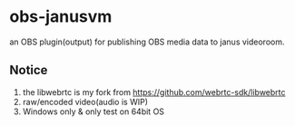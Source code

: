 # obs-janusvm
an OBS plugin(output) for publishing OBS media data to janus videoroom.

## Notice
1. the libwebrtc is my fork from https://github.com/webrtc-sdk/libwebrtc
2. raw/encoded video(audio is WIP)
3. Windows only & only test on 64bit OS
